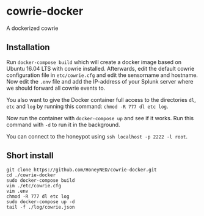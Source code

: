 # cowrie-docker
A dockerized cowrie

## Installation
Run `docker-compose build` which will create a docker image based on Ubuntu 16.04 LTS with cowrie installed. Afterwards, edit the default cowrie configuration file in `etc/cowrie.cfg` and edit the sensorname and hostname. Now edit the `.env` file and add the IP-address of your Splunk server where we should forward all cowrie events to.

You also want to give the Docker container full access to the directories `dl`, `etc` and `log` by running this command: `chmod -R 777 dl etc log`.

Now run the container with `docker-compose up` and see if it works. Run this command with `-d` to run it in the background.

You can connect to the honeypot using `ssh localhost -p 2222 -l root`.


## Short install
```
git clone https://github.com/HoneyNED/cowrie-docker.git
cd ./cowrie-docker
sudo docker-compose build
vim ./etc/cowrie.cfg
vim .env
chmod -R 777 dl etc log
sudo docker-compose up -d
tail -f ./log/cowrie.json
```
